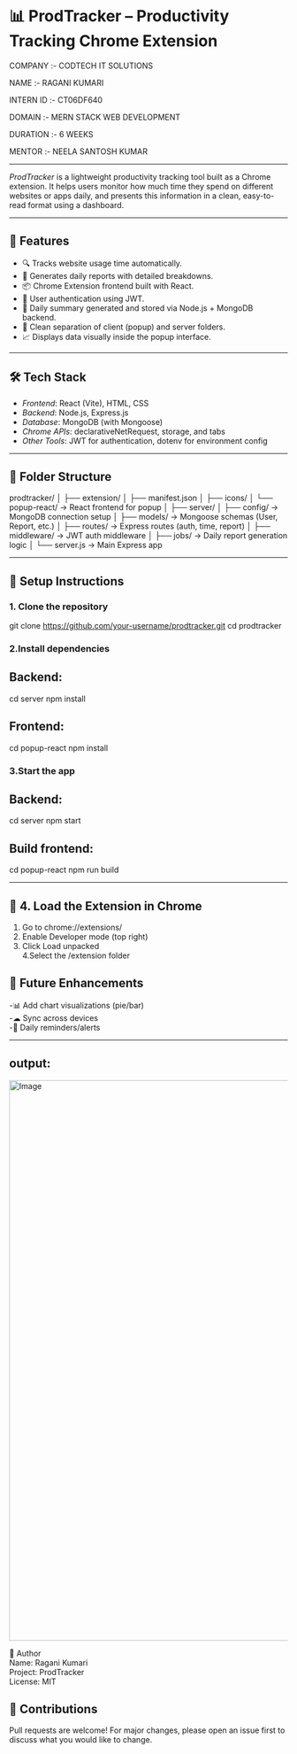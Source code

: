 # 📊 ProdTracker – Productivity Tracking Chrome Extension

COMPANY :- CODTECH IT SOLUTIONS

NAME :- RAGANI KUMARI

INTERN ID :- CT06DF640

DOMAIN :- MERN STACK WEB DEVELOPMENT

DURATION :- 6 WEEKS

MENTOR :- NEELA SANTOSH KUMAR

---
*ProdTracker* is a lightweight productivity tracking tool built as a Chrome extension. It helps users monitor how much time they spend on different websites or apps daily, and presents this information in a clean, easy-to-read format using a dashboard.

---

## 🚀 Features

- 🔍 Tracks website usage time automatically.
- 📅 Generates daily reports with detailed breakdowns.
- 📦 Chrome Extension frontend built with React.
- 🔐 User authentication using JWT.
- 🧠 Daily summary generated and stored via Node.js + MongoDB backend.
- 📁 Clean separation of client (popup) and server folders.
- 📈 Displays data visually inside the popup interface.

---

## 🛠 Tech Stack

- *Frontend*: React (Vite), HTML, CSS
- *Backend*: Node.js, Express.js
- *Database*: MongoDB (with Mongoose)
- *Chrome APIs*: declarativeNetRequest, storage, and tabs
- *Other Tools*: JWT for authentication, dotenv for environment config

---

## 📂 Folder Structure

prodtracker/
│
├── extension/
│ ├── manifest.json
│ ├── icons/
│ └── popup-react/ → React frontend for popup
│
├── server/
│ ├── config/ → MongoDB connection setup
│ ├── models/ → Mongoose schemas (User, Report, etc.)
│ ├── routes/ → Express routes (auth, time, report)
│ ├── middleware/ → JWT auth middleware
│ ├── jobs/ → Daily report generation logic
│ └── server.js → Main Express app

---

## 🔧 Setup Instructions

### 1. Clone the repository

git clone https://github.com/your-username/prodtracker.git
cd prodtracker

### 2.Install dependencies

## Backend:

cd server
npm install

## Frontend:

cd popup-react
npm install

### 3.Start the app

## Backend:

cd server
npm start

## Build frontend:

cd popup-react
npm run build

---

## 🧩 4. Load the Extension in Chrome

1. Go to chrome://extensions/<br>
2. Enable Developer mode (top right)<br>
3. Click Load unpacked<br>
4.Select the /extension folder

## 🧪 Future Enhancements<br>
-📊 Add chart visualizations (pie/bar)<br>
-☁ Sync across devices<br>
-🔔 Daily reminders/alerts

---

## output:
<img width="1915" height="1013" alt="Image" src="https://github.com/user-attachments/assets/10be1ebd-7231-449f-a66b-c2983b5edff9" />


👤 Author<br> 
Name: Ragani Kumari<br>
Project: ProdTracker<br>
License: MIT

## 🙌 Contributions<br>
Pull requests are welcome! For major changes, please open an issue first to discuss what you would like to change.

